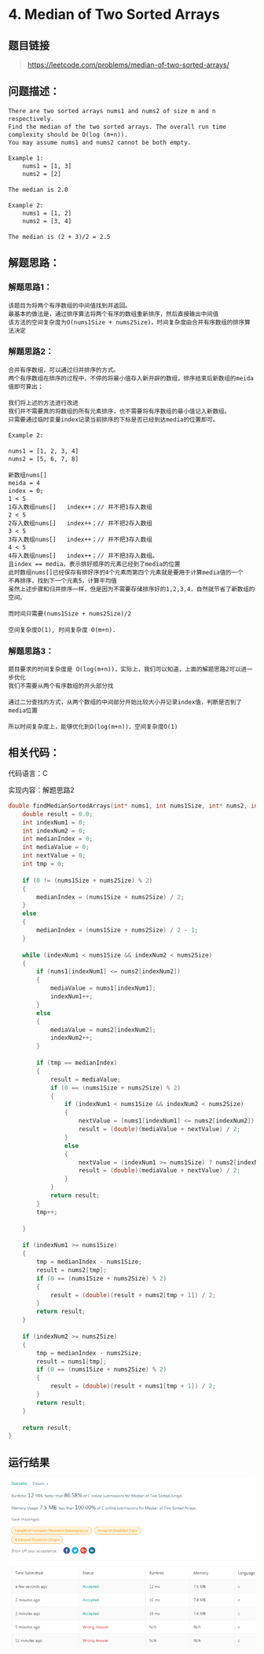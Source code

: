 # 4. Median of Two Sorted Arrays

## 题目链接 

> https://leetcode.com/problems/median-of-two-sorted-arrays/

## 问题描述：

    There are two sorted arrays nums1 and nums2 of size m and n respectively.
    Find the median of the two sorted arrays. The overall run time complexity should be O(log (m+n)).
    You may assume nums1 and nums2 cannot be both empty.

    Example 1:
        nums1 = [1, 3]
        nums2 = [2]
    
    The median is 2.0
	
    Example 2:
        nums1 = [1, 2]
        nums2 = [3, 4]

    The median is (2 + 3)/2 = 2.5

## 解题思路：

### 解题思路1：
    该题目为将两个有序数组的中间值找到并返回。  
    最基本的做法是，通过排序算法将两个有序的数组重新排序，然后直接输出中间值  
    该方法的空间复杂度为O(nums1Size + nums2Size)，时间复杂度由合并有序数组的排序算法决定  

### 解题思路2：	
    合并有序数组，可以通过归并排序的方式。  
    两个有序数组在排序的过程中，不停的将最小值存入新开辟的数组，排序结束后新数组的meida值即可算出； 

    我们将上述的方法进行改进  
    我们并不需要真的将数组的所有元素排序，也不需要将有序数组的最小值记入新数组。  
    只需要通过临时变量index记录当前排序的下标是否已经到达media的位置即可。  
    
    Example 2:

	nums1 = [1, 2, 3, 4]  
	nums2 = [5, 6, 7, 8]  
	
    新数组nums[]  
    meida = 4  
    index = 0;  
    1 < 5  
    1存入数组nums[]   index++；// 并不把1存入数组  
    2 < 5  
    2存入数组nums[]   index++；// 并不把2存入数组  
    3 < 5  
    3存入数组nums[]   index++；// 并不把3存入数组  
    4 < 5  
    4存入数组nums[]   index++；// 并不把3存入数组。  
    且index == media，表示排好顺序的元素已经到了media的位置  
    此时数组nums[]已经保存有排好序的4个元素而第四个元素就是要用于计算media值的一个  
    不再排序，找到下一个元素5，计算平均值  
    虽然上述步骤和归并排序一样，但是因为不需要存储排序好的1,2,3,4，自然就节省了新数组的空间。  
  
    而时间只需要(nums1Size + nums2Size)/2  
    
    空间复杂度O(1), 时间复杂度 O(m+n).
    
### 解题思路3： 

    题目要求的时间复杂度是 O(log(m+n))，实际上，我们可以知道，上面的解题思路2可以进一步优化  
    我们不需要从两个有序数组的开头部分找  
    
    通过二分查找的方式，从两个数组的中间部分开始比较大小并记录index值，判断是否到了media位置  
    
    所以时间复杂度上，能够优化到O(log(m+n))，空间复杂度O(1)

## 相关代码：

代码语言：C  

实现内容：解题思路2  
```c
double findMedianSortedArrays(int* nums1, int nums1Size, int* nums2, int nums2Size){
	double result = 0.0;
	int indexNum1 = 0;
	int indexNum2 = 0;
	int medianIndex = 0;
	int mediaValue = 0;
	int nextValue = 0;
	int tmp = 0;

	if (0 != (nums1Size + nums2Size) % 2)
	{
		medianIndex = (nums1Size + nums2Size) / 2;
	}
	else
	{
		medianIndex = (nums1Size + nums2Size) / 2 - 1;
	}

	while (indexNum1 < nums1Size && indexNum2 < nums2Size)
	{
		if (nums1[indexNum1] <= nums2[indexNum2])
		{
			mediaValue = nums1[indexNum1];
			indexNum1++;
		}
		else
		{
			mediaValue = nums2[indexNum2];
			indexNum2++;
		}

		if (tmp == medianIndex)
		{
			result = mediaValue;
			if (0 == (nums1Size + nums2Size) % 2)
			{
				if (indexNum1 < nums1Size && indexNum2 < nums2Size)
				{
					nextValue = (nums1[indexNum1] <= nums2[indexNum2]) ? nums1[indexNum1] : nums2[indexNum2];
					result = (double)(mediaValue + nextValue) / 2;
				}
				else
				{
					nextValue = (indexNum1 >= nums1Size) ? nums2[indexNum2] : nums1[indexNum1];
					result = (double)(mediaValue + nextValue) / 2;
				}
			}
			return result;
		}
		tmp++;

	}

	if (indexNum1 >= nums1Size)
	{
		tmp = medianIndex - nums1Size;
		result = nums2[tmp];
		if (0 == (nums1Size + nums2Size) % 2)
		{
			result = (double)(result + nums2[tmp + 1]) / 2;
		}
		return result;
	}

	if (indexNum2 >= nums2Size)
	{
		tmp = medianIndex - nums2Size;
		result = nums1[tmp];
		if (0 == (nums1Size + nums2Size) % 2)
		{
			result = (double)(result + nums1[tmp + 1]) / 2;
		}
		return result;
	}

	return result;
}
```
## 运行结果
![image](https://github.com/HFUTAries/img-folder/blob/master/20190907143637.png)
